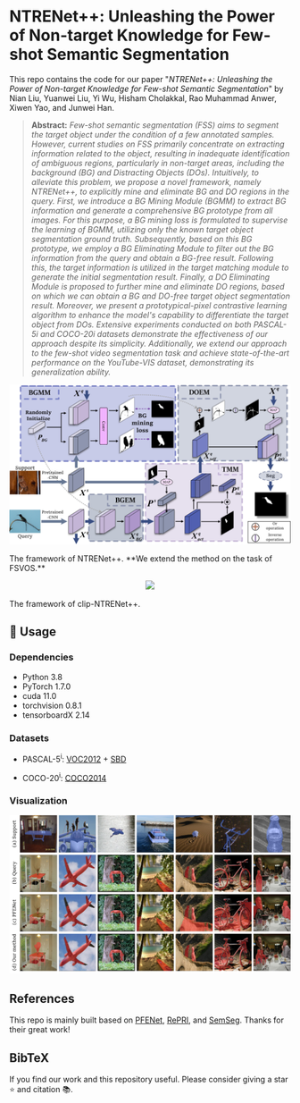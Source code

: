 # NTRENet++: Unleashing the Power of Non-target Knowledge for Few-shot Semantic Segmentation

This repo contains the code for our paper "*NTRENet++: Unleashing the Power of Non-target Knowledge for Few-shot Semantic Segmentation*" by Nian Liu, Yuanwei Liu, Yi Wu, Hisham Cholakkal, Rao Muhammad Anwer, Xiwen Yao, and Junwei Han. 

> **Abstract:** *Few-shot semantic segmentation (FSS) aims to segment the target object under the condition of a few annotated samples. However, current studies on FSS primarily concentrate on extracting information related to the  object, resulting in inadequate identification of ambiguous regions, particularly in non-target areas, including the background (BG) and Distracting Objects (DOs). Intuitively, to alleviate this problem, we propose a novel framework, namely NTRENet++, to explicitly mine and eliminate BG and DO regions in the query. First, we introduce a BG Mining Module (BGMM) to extract BG information and generate a comprehensive BG prototype from all images. For this purpose, a BG mining loss is formulated to supervise the learning of BGMM, utilizing only the known target object segmentation ground truth. Subsequently, based on this BG prototype, we employ a BG Eliminating Module to filter out the BG information from the query and obtain a BG-free result. Following this, the target information is utilized in the target matching module to generate the initial segmentation result. Finally, a DO Eliminating Module is proposed to further mine and eliminate DO regions, based on which we can obtain a BG and DO-free target object segmentation result. Moreover, we present a prototypical-pixel contrastive learning algorithm to enhance the model's capability to differentiate the target object from DOs. Extensive experiments conducted on both PASCAL-5i and COCO-20i datasets demonstrate the effectiveness of our approach despite its simplicity. Additionally, we extend our approach to the few-shot video segmentation task and achieve state-of-the-art performance on the YouTube-VIS dataset, demonstrating its generalization ability.*

<p align="middle">
  <img src="NTRENet++/img/framework1.jpg">
</p>
The framework of NTRENet++.
**We extend the method on the task of FSVOS.**
<p align="middle">
  <img src="clipNTRENet++/img/framework2.jpg">
</p>
The framework of clip-NTRENet++.

## &#x1F527; Usage
### Dependencies

- Python 3.8
- PyTorch 1.7.0
- cuda 11.0
- torchvision 0.8.1
- tensorboardX 2.14

### Datasets

- PASCAL-5<sup>i</sup>:  [VOC2012](http://host.robots.ox.ac.uk/pascal/VOC/voc2012/) + [SBD](http://home.bharathh.info/pubs/codes/SBD/download.html)

- COCO-20<sup>i</sup>:  [COCO2014](https://cocodataset.org/#download)


### Visualization

<p align="middle">
    <img src="NTRENet++/img/comparvis.jpg">
</p>

## References

This repo is mainly built based on [PFENet](https://github.com/dvlab-research/PFENet), [RePRI](https://github.com/mboudiaf/RePRI-for-Few-Shot-Segmentation), and [SemSeg](https://github.com/hszhao/semseg). Thanks for their great work!

## BibTeX

If you find our work and this repository useful. Please consider giving a star :star: and citation &#x1F4DA;.
